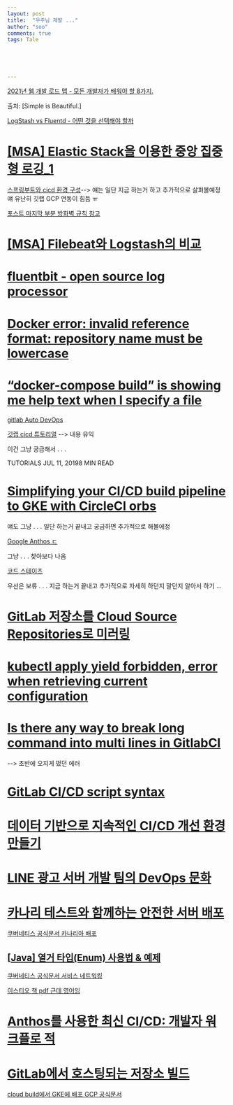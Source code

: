 ```yaml
---
layout: post
title:  "우주님 제발 ..."
author: "soo"
comments: true
tags: Tale





---
```






[2021년 웹 개발 로드 맵 - 모든 개발자가 배워야 할 8가지.](https://smoh.tistory.com/387?category=694831 )

출처: [Simple is Beautiful.]



[LogStash vs Fluentd - 어떤 것을 선택해야 할까](https://smoh.tistory.com/365)

# [[MSA] Elastic Stack을 이용한 중앙 집중형 로깅_1](https://sabarada.tistory.com/45)



[스프링부트와 cicd	 환경 구성](https://futurecreator.github.io/2019/01/19/spring-boot-containerization-and-ci-cd-to-kubernetes-cluster/)--> 얘는 일단 지금 하는거 하고 추가적으로 살펴볼예정 얘 유난히 깃랩 GCP 연동이 힘듬 ㅠ

[포스트 마지막 부분 방화벽 규칙 참고](https://futurecreator.github.io/2019/02/25/kubernetes-cluster-on-google-compute-engine-for-developers/)

# [[MSA] Filebeat와 Logstash의 비교](https://sabarada.tistory.com/46)





# [fluentbit - open source log processor](https://haereeroo.tistory.com/20)



# [Docker error: invalid reference format: repository name must be lowercase](https://stackoverflow.com/questions/48522615/docker-error-invalid-reference-format-repository-name-must-be-lowercase)



# [“docker-compose build” is showing me help text when I specify a file](https://stackoverflow.com/questions/36055771/docker-compose-build-is-showing-me-help-text-when-i-specify-a-file)



[gitlab Auto DevOps](https://docs.gitlab.com/ee/topics/autodevops/)



[깃랩 cicd 튜토리얼](https://velog.io/@wickedev/Gitlab-CICD-%ED%8A%9C%ED%86%A0%EB%A6%AC%EC%96%BC-bljzphditt) --> 내용 유익

이건 그냥 궁금해서 . . .

TUTORIALS JUL 11, 20198 MIN READ

# [Simplifying your CI/CD build pipeline to GKE with CircleCI orbs](https://circleci.com/blog/simplifying-your-ci-cd-build-pipeline-to-gke-with-circleci-orbs/)



얘도 그냥 . . . 일단 하는거 끝내고 궁금하면 추가적으로 해볼에정

[Google Anthos ㄷ](https://cloud.google.com/anthos?hl=ko)



그냥 . . . 찾아보다 나옴

[코드 스테이츠](https://www.codestates.com/#courses)







우선은 보류 . . . 지금 하는거 끝내고 추가적으로 자세히 하던지 말던지 알아서 하기 ...

# [GitLab 저장소를 Cloud Source Repositories로 미러링](https://cloud.google.com/architecture/mirroring-gitlab-repositories-to-cloud-source-repositories?hl=ko)





# [kubectl apply yield forbidden, error when retrieving current configuration](https://stackoverflow.com/questions/50959228/kubectl-apply-yield-forbidden-error-when-retrieving-current-configuration)





# [Is there any way to break long command into multi lines in GitlabCI](https://devops.stackexchange.com/questions/11056/is-there-any-way-to-break-long-command-into-multi-lines-in-gitlabci)

--> 초반에 오지게 떴던 에러



# [GitLab CI/CD script syntax](https://docs.gitlab.com/ee/ci/yaml/script.html)





# [데이터 기반으로 지속적인 CI/CD 개선 환경 만들기](https://engineering.linecorp.com/ko/blog/build-a-continuous-cicd-environment-based-on-data/)

# [LINE 광고 서버 개발 팀의 DevOps 문화](https://engineering.linecorp.com/ko/blog/line-ads-devops-culture/)

# [카나리 테스트와 함께하는 안전한 서버 배포](https://engineering.vcnc.co.kr/2021/04/canary/)





[쿠버네티스 공식문서 카나리아 배포](https://kubernetes.io/docs/concepts/cluster-administration/manage-deployment/#canary-deployments)



## [[Java\] 열거 타입(Enum) 사용법 & 예제](https://coding-factory.tistory.com/522)





[쿠버네티스 공식문서 서비스 네트워킹](https://kubernetes.io/ko/docs/concepts/services-networking/service/)



[이스티오 책 pdf 근데 영어임](https://www.ibm.com/downloads/cas/XWN1WV9Q)

# [Anthos를 사용한 최신 CI/CD: 개발자 워크플로 적](https://cloud.google.com/architecture/modern-cicd-anthos-developer-workflow?hl=ko)





# [GitLab에서 호스팅되는 저장소 빌드](https://cloud.google.com/build/docs/automating-builds/build-hosted-repos-gitlab?hl=ko)

[cloud build에서 GKE에 배포 GCP 공식문서](https://cloud.google.com/build/docs/deploying-builds/deploy-gke)